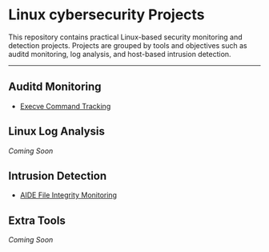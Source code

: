 #  Linux cybersecurity Projects

This repository contains practical Linux-based security monitoring and detection projects. Projects are grouped by tools and objectives such as auditd monitoring, log analysis, and host-based intrusion detection.

---

##  Auditd Monitoring

- [Execve Command Tracking](./auditd-monitoring/01-execve-command-tracking)

##  Linux Log Analysis

*Coming Soon*

##  Intrusion Detection
  
- [AIDE File Integrity Monitoring](./intrusion-detection/01-aide-file-integrity-monitoring)


##  Extra Tools

*Coming Soon*
